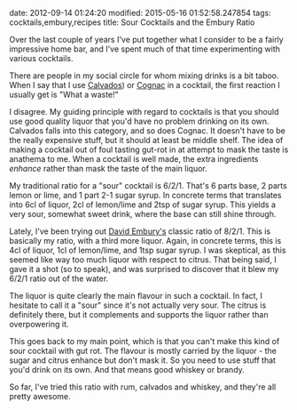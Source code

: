 date: 2012-09-14 01:24:20
modified: 2015-05-16 01:52:58.247854
tags: cocktails,embury,recipes
title: Sour Cocktails and the Embury Ratio

Over the last couple of years I've put together what I consider to be a
fairly impressive home bar, and I've spent much of that time experimenting
with various cocktails.

There are people in my social circle for whom mixing drinks is a bit taboo.
When I say that I use [Calvados][1]) or [Cognac][2] in a cocktail, the first
reaction I usually get is "What a waste!"

I disagree.  My guiding principle with regard to cocktails is that you
should use good quality liquor that you'd have no problem drinking on its
own.  Calvados falls into this category, and so does Cognac.  It doesn't
have to be the really expensive stuff, but it should at least be middle
shelf.  The idea of making a cocktail out of foul tasting gut-rot in at
attempt to mask the taste is anathema to me.  When a cocktail is well made,
the extra ingredients *enhance* rather than mask the taste of the main
liquor.

My traditional ratio for a "sour" cocktail is 6/2/1.  That's 6 parts base, 2
parts lemon or lime, and 1 part 2-1 sugar syrup.  In concrete terms that
translates into 6cl of liquor, 2cl of lemon/lime and 2tsp of sugar syrup.
This yields a very sour, somewhat sweet drink, where the base can still
shine through.

Lately, I've been trying out [David Embury's][3] classic ratio of 8/2/1.
This is basically my ratio, with a third more liquor.  Again, in concrete
terms, this is 4cl of liquor, 1cl of lemon/lime, and 1tsp sugar syrup.  I
was skeptical, as this seemed like way too much liquor with respect to
citrus.  That being said, I gave it a shot (so to speak), and was surprised
to discover that it blew my 6/2/1 ratio out of the water.

The liquor is quite clearly the main flavour in such a cocktail.  In fact, I
hesitate to call it a "sour" since it's not actually very sour.  The citrus
is definitely there, but it complements and supports the liquor rather than
overpowering it.

This goes back to my main point, which is that you can't make this kind of
sour cocktail with gut rot.  The flavour is mostly carried by the liquor -
the sugar and citrus enhance but don't mask it.  So you need to use stuff
that you'd drink on its own.  And that means good whiskey or brandy.

So far, I've tried this ratio with rum, calvados and whiskey, and they're
all pretty awesome.

[1]: http://en.wikipedia.org/wiki/Calvados_(brandy)
[2]: http://en.wikipedia.org/wiki/Cognac
[3]: http://en.wikipedia.org/wiki/David_Embury
